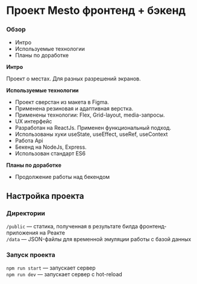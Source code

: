 # Проект Mesto фронтенд + бэкенд

### Обзор
* Интро
* Используемые технологии
* Планы по доработке

**Интро**

Проект о местах. Для разных разрешений экранов.

**Используемые технологии**

* Проект сверстан из макета в Figma.
* Применена резиновая и адаптивная верстка.
* Применены технологии: Flex, Grid-layout, media-запросы.
* UX интерфейс
* Разработан на ReactJs. Применен функциональный подход.
* Использованы хуки useState, useEffect, useRef, useContext
* Работа Api
* Бекенд на NodeJs, Express.
* Использован стандарт ES6

**Планы по доработке**
* Продолжение работы над бекендом

## Настройка проекта

### Директории

`/public` — статика, полученная в результате билда фронтенд-приложения на Реакте  
`/data` — JSON-файлы для временной эмуляции работы с базой данных  

### Запуск проекта

`npm run start` — запускает сервер   
`npm run dev` — запускает сервер с hot-reload




